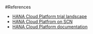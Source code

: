 #References

* [HANA Cloud Platform trial landscape](http://hanatrial.ondemand.com)
* [HANA Cloud Platfrom on SCN](http://scn.sap.com/community/cloud-platform)
* [HANA Cloud Platform documentation](https://help.hana.ondemand.com/help/frameset.htm)
<!-- .slide: data-state="darker3" data-background="images/bg-references.jpg" -->

